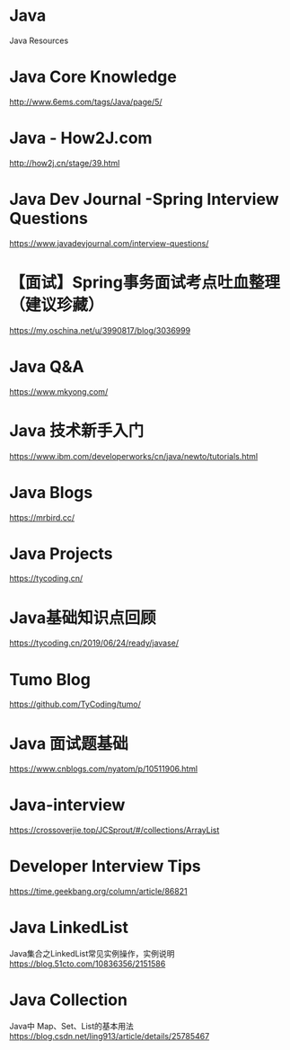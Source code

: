 # Java
Java Resources

Java Core Knowledge
====
http://www.6ems.com/tags/Java/page/5/

Java - How2J.com
====
http://how2j.cn/stage/39.html

Java Dev Journal -Spring Interview Questions
====
https://www.javadevjournal.com/interview-questions/

【面试】Spring事务面试考点吐血整理（建议珍藏）
====
https://my.oschina.net/u/3990817/blog/3036999

Java Q&A
====
https://www.mkyong.com/

Java 技术新手入门
====
https://www.ibm.com/developerworks/cn/java/newto/tutorials.html

Java Blogs
====
https://mrbird.cc/

Java Projects
====
https://tycoding.cn/

Java基础知识点回顾
====
https://tycoding.cn/2019/06/24/ready/javase/

Tumo Blog
====
https://github.com/TyCoding/tumo/

Java 面试题基础
====
https://www.cnblogs.com/nyatom/p/10511906.html

Java-interview
====
https://crossoverjie.top/JCSprout/#/collections/ArrayList

Developer Interview Tips
====
https://time.geekbang.org/column/article/86821

Java LinkedList
====
Java集合之LinkedList常见实例操作，实例说明
https://blog.51cto.com/10836356/2151586

Java Collection
====
Java中 Map、Set、List的基本用法
https://blog.csdn.net/ling913/article/details/25785467

